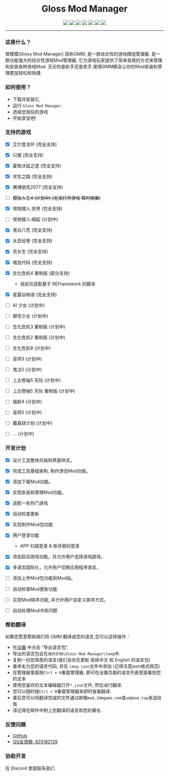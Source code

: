 # <center>Gloss Mod Manager </center>

<center> 

![][license] ![][author] ![][Vite] ![][Electron] ![][vue] ![][pinia]  [![][GitHub]](https://github.com/GlossMod/Gloss-Mod-Manager-info)
</center> 

---- 


### 这是什么？
管模模(Gloss Mod Manager) 简称GMM, 是一款综合性的游戏模组管理器.
是一款功能强大的综合性游戏Mod管理器, 它为游戏玩家提供了简单易用的方式来管理和安装各种游戏Mod.
无论你是新手还是老手,使用GMM都会让你的Mod安装和管理更加轻松和快捷.

### 如何使用？
- 下载并安装它,
- 运行 `Gloss Mod Manager`.
- 选择您游玩的游戏
- 开始享受吧!

### 支持的游戏
- [x] 艾尔登法环 (完全支持)
- [x] 只狼 (完全支持)
- [x] 霍格沃兹之遗 (完全支持)
- [x] 求生之路 (完全支持)
- [x] 赛博朋克2077 (完全支持)
- [ ] ~~模拟人生4 (计划中)  (无法打开游戏 暂时搁置)~~
- [x] 怪物猎人:世界 (完全支持)
- [ ] 怪物猎人:崛起 (计划中)
- [x] 鬼谷八荒 (完全支持)
- [x] 太吾绘卷 (完全支持)
- [x] 觅长生 (完全支持)
- [x] 噬血代码 (完全支持)
- [x] 生化危机4 重制版 (部分支持)
    - 目前仅适配基于 REFramework 的脚本
- [x] 星露谷物语 (完全支持)
- [ ] AI 少女 (计划中)
- [ ] 御宅少女 (计划中)
- [ ] 生化危机3 重制版 (计划中)
- [ ] 生化危机2 重制版 (计划中)
- [ ] 生化危机8 (计划中)
- [ ] 巫师3 (计划中)
- [ ] 鬼泣5 (计划中)
- [ ] 上古卷轴5 天际 (计划中)
- [ ] 上古卷轴5 天际 重制版 (计划中)
- [ ] 辐射4 (计划中)
- [ ] 巫师5 (计划中)
- [ ] 戴森球计划 (计划中)
- [ ] ... (计划中)



### 开发计划
- [x] 设计工具整体风格和界面样式。
- [x] 完成工具基础架构, 制作游览Mod功能。
- [x] 添加下载Mod功能。
- [x] 实现安装和管理Mod功能。
- [x] 适配一些热门游戏
- [x] 自动检查更新
- [x] 实现制作Mod包功能
- [x] 用户登录功能
    - APP 扫描登录 & 账号密码登录
- [x] 添加启动游戏功能，并允许用户选择游戏路径。
- [x] 多语言国际化，允许用户切换应用程序语言。
- [ ] 添加上传Mod包功能到Mod站。
- [ ] 自动检查Mod更新功能
- [ ] 实现Mod排序功能, 并允许用户自定义排序方式。
- [ ] 自动处理Mod冲突问题


### 帮助翻译
如果您愿意帮助我们将 GMM 翻译成您的语言,您可以这样操作：

- 在[设置](#/Settings) 中点击 “导出语言包”, 
- 导出的语言包会在`我的文档\Gloss Mod Manager\lang`中.
- 复制一份您熟悉的语言(我们会优先更新 简体中文 和 English 的语言包)
- 重命名为您的语言代码, 并在 `lang.json`文件中添加 (记得注意json格式规范)
- 在管理器里面按`Ctrl + R`重载管理器, 即可在设置页面的语言列表里面看到您的文本
- 使用您喜欢的文本编辑器打开`*.json`文件, 然后进行翻译.
- 您可以随时按`Ctrl + R`重载管理器来即时查看翻译.
- 事后您可以将翻译完成的文件通过邮箱`mod.3dmgame.com`或`xm@aoe.top`发送给我
- 请记得在邮件中附上您翻译的语言和您的著名


### 反馈问题

- [GitHub](https://github.com/GlossMod/Gloss-Mod-Manager-info)
- [QQ反馈群: 825182128](http://qm.qq.com/cgi-bin/qm/qr?_wv=1027&k=PHA9FOcayzFlxe0iU8QPWcHOy_NbBOdW&authKey=fgJvklKDg%2FeWXpG6rNDsPON7ls2omDWGJNZGGRT06QEcEDVjL%2BRLNLB7QFFPvBDL&noverify=0&group_code=825182128)


### 协助开发
在 Discord 里面联系我们.

[license]:https://p.aoe.top/shields/github/license/GlossMod/Gloss-Mod-Manager-info.svg
[author]: https://p.aoe.top/shields/badge/作者-小莫-blue?logo=Cloudera
[Electron]: https://p.aoe.top/shields/badge/Electron-22.0.3-47848F?logo=electron
[vue]: https://p.aoe.top/shields/badge/Vue3-3.2.45-4FC08D?logo=vuedotjs
[Vite]: https://p.aoe.top/shields/badge/Vite-4.0.4-646CFF?logo=vite
[pinia]: https://p.aoe.top/shields/badge/Pinia-2.0.30-ecb732?logo=Pinia
[typescript]: https://p.aoe.top/shields/badge/TypeScript-5.0.4-3178C6?logo=typescript
[GitHub]: https://p.aoe.top/shields/github/stars/GlossMod/Gloss-Mod-Manager-info?style=social
[version]: https://p.aoe.top/shields/github/package-json/v/GlossMod/Gloss-Mod-Manager-info

